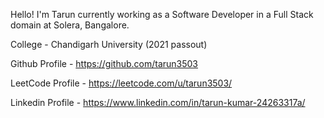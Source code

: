 Hello! I'm Tarun currently working as a Software Developer in a Full Stack domain at Solera, Bangalore.

College - Chandigarh University (2021 passout)

Github Profile - https://github.com/tarun3503

LeetCode Profile - https://leetcode.com/u/tarun3503/

Linkedin Profile - https://www.linkedin.com/in/tarun-kumar-24263317a/
